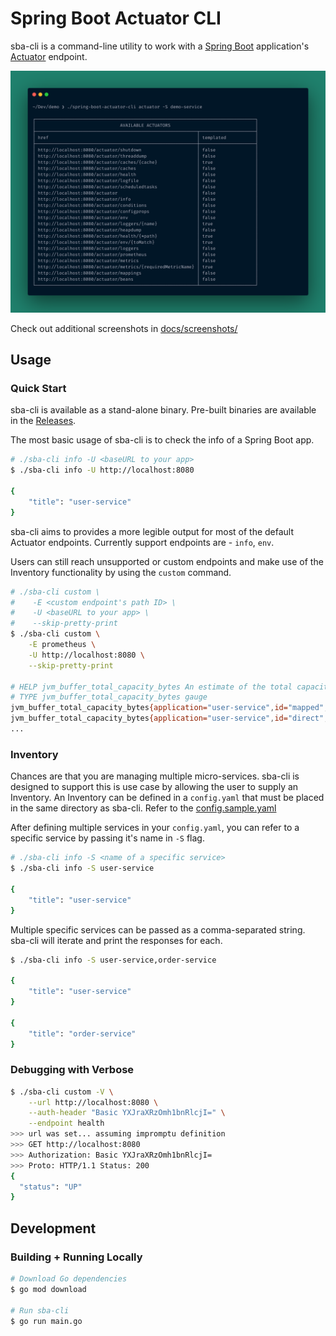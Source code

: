 # Spring Boot Actuator CLI

sba-cli is a command-line utility to work with a [Spring Boot](https://spring.io/projects/spring-boot) application's [Actuator](https://docs.spring.io/spring-boot/docs/current/reference/html/production-ready-features.html) endpoint.

![actuator screenshot](./docs/screenshots/actuator.png)

Check out additional screenshots in [docs/screenshots/](./docs/screenshots/README.md)

## Usage

### Quick Start

sba-cli is available as a stand-alone binary. Pre-built binaries are available in the [Releases](https://github.com/arkits/spring-boot-actuator-cli/releases).

The most basic usage of sba-cli is to check the info of a Spring Boot app.

```bash
# ./sba-cli info -U <baseURL to your app>
$ ./sba-cli info -U http://localhost:8080

{
    "title": "user-service"
}
```

sba-cli aims to provides a more legible output for most of the default Actuator endpoints. Currently support endpoints are - `info`, `env`.

Users can still reach unsupported or custom endpoints and make use of the Inventory functionality by using the `custom` command.

```bash
# ./sba-cli custom \
#    -E <custom endpoint's path ID> \
#    -U <baseURL to your app> \
#    --skip-pretty-print
$ ./sba-cli custom \
    -E prometheus \
    -U http://localhost:8080 \
    --skip-pretty-print

# HELP jvm_buffer_total_capacity_bytes An estimate of the total capacity of the buffers in this pool
# TYPE jvm_buffer_total_capacity_bytes gauge
jvm_buffer_total_capacity_bytes{application="user-service",id="mapped",} 0.0
jvm_buffer_total_capacity_bytes{application="user-service",id="direct",} 81920.0
...
```

### Inventory

Chances are that you are managing multiple micro-services. sba-cli is designed to support this is use case by allowing the user to supply an Inventory. An Inventory can be defined in a `config.yaml` that must be placed in the same directory as sba-cli. Refer to the [config.sample.yaml](./config.sample.yaml)

After defining multiple services in your `config.yaml`, you can refer to a specific service by passing it's name in `-S` flag.

```bash
# ./sba-cli info -S <name of a specific service>
$ ./sba-cli info -S user-service

{
    "title": "user-service"
}
```

Multiple specific services can be passed as a comma-separated string. sba-cli will iterate and print the responses for each.

```bash
$ ./sba-cli info -S user-service,order-service

{
    "title": "user-service"
}

{
    "title": "order-service"
}
```

### Debugging with Verbose

```bash
$ ./sba-cli custom -V \
    --url http://localhost:8080 \
    --auth-header "Basic YXJraXRzOmh1bnRlcjI=" \
    --endpoint health
>>> url was set... assuming impromptu definition
>>> GET http://localhost:8080
>>> Authorization: Basic YXJraXRzOmh1bnRlcjI=
>>> Proto: HTTP/1.1 Status: 200
{
  "status": "UP"
}
```

## Development

### Building + Running Locally

```bash
# Download Go dependencies
$ go mod download

# Run sba-cli
$ go run main.go
```
